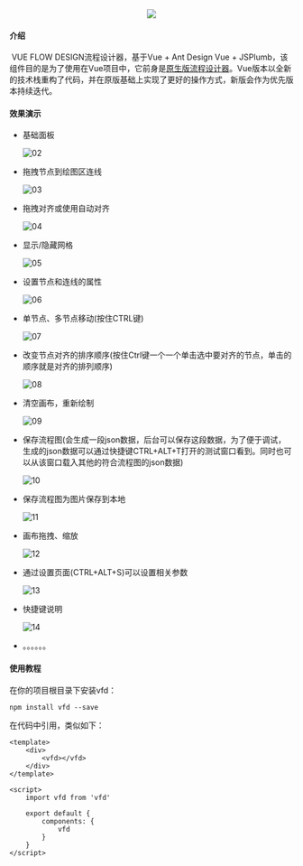 

<div align=center><img src="https://images.gitee.com/uploads/images/2019/0823/161606_9c2cc9eb_2066540.png"/></div>



#### 介绍

​	VUE FLOW DESIGN流程设计器，基于Vue + Ant Design Vue + JSPlumb，该组件目的是为了使用在Vue项目中，它前身是[原生版流程设计器](https://gitee.com/openEA/FlowDesigner/tree/master/)。Vue版本以全新的技术栈重构了代码，并在原版基础上实现了更好的操作方式，新版会作为优先版本持续迭代。



#### 效果演示
* 基础面板

  ![02](README.assets/02.jpg)

* 拖拽节点到绘图区连线

  ![03](README.assets/03.gif)

* 拖拽对齐或使用自动对齐

  ![04](README.assets/04.gif)

* 显示/隐藏网格

  ![05](README.assets/05.gif)

* 设置节点和连线的属性

  ![06](README.assets/06.gif)

* 单节点、多节点移动(按住CTRL键)

  ![07](README.assets/07.gif)

* 改变节点对齐的排序顺序(按住Ctrl键一个一个单击选中要对齐的节点，单击的顺序就是对齐的排列顺序)

  ![08](README.assets/08.gif)

* 清空画布，重新绘制

  ![09](README.assets/09.gif)

* 保存流程图(会生成一段json数据，后台可以保存这段数据，为了便于调试，生成的json数据可以通过快捷键CTRL+ALT+T打开的测试窗口看到。同时也可以从该窗口载入其他的符合流程图的json数据) 

  ![10](README.assets/10.gif)

* 保存流程图为图片保存到本地

  ![11](README.assets/11.gif)

* 画布拖拽、缩放

  ![12](README.assets/12.gif)

* 通过设置页面(CTRL+ALT+S)可以设置相关参数

  ![13](README.assets/13.gif)

* 快捷键说明

  ![14](README.assets/14.gif)

* 。。。。。。



#### 使用教程

在你的项目根目录下安装vfd：

```shell
npm install vfd --save
```

在代码中引用，类似如下：

```vue
<template>
	<div>
        <vfd></vfd>
    </div>
</template>

<script>
    import vfd from 'vfd'
    
    export default {
        components: {
            vfd
        }
    }
</script>
```


